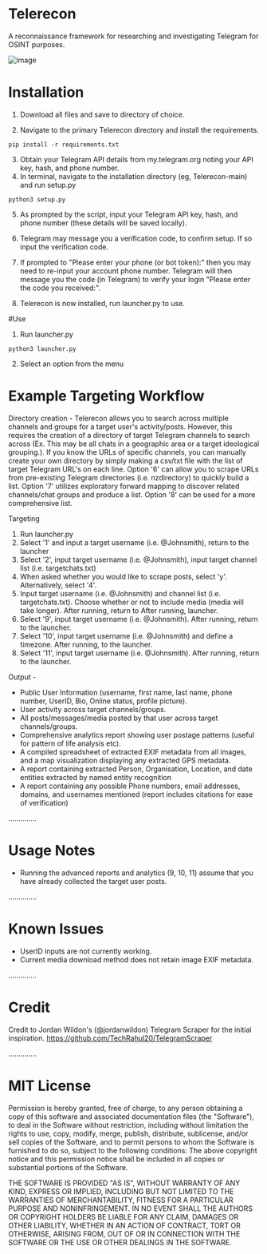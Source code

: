 # Telerecon
A reconnaissance framework for researching and investigating Telegram for OSINT purposes.

![image](https://github.com/sockysec/Telerecon/assets/121141737/73229006-6eed-4ab6-8212-0b5502dfe98e)


# Installation 

1. Download all files and save to directory of choice.

2. Navigate to the primary Telerecon directory and install the requirements.
```
pip install -r requirements.txt
```

3. Obtain your Telegram API details from my.telegram.org noting your API key, hash, and phone number.
4. In terminal, navigate to the installation directory (eg, Telerecon-main) and run setup.py
```
python3 setup.py
```
5. As prompted by the script, input your Telegram API key, hash, and phone number (these details will be saved locally).
6. Telegram may message you a verification code, to confirm setup. If so input the verification code.
7. If prompted to "Please enter your phone (or bot token):" then you may need to re-input your account phone number. Telegram will then message you the code (in Telegram) to verify your login "Please enter the code you received:".

8. Telerecon is now installed, run launcher.py to use.


#Use

1. Run launcher.py
```
python3 launcher.py
```
2. Select an option from the menu


# Example Targeting Workflow

Directory creation - Telerecon allows you to search across multiple channels and groups for a target user's activity/posts. However, this requires the creation of a directory of target Telegram channels to search across (Ex. This may be all chats in a geographic area or a target ideological grouping.). If you know the URLs of specific channels, you can manually create your own directory by simply making a csv/txt file with the list of target Telegram URL's on each line. Option '6' can allow you to scrape URLs from pre-existing Telegram directories (i.e. nzdirectory) to quickly build a list. Option '7' utilizes exploratory forward mapping to discover related channels/chat groups and produce a list. Option '8' can be used for a more comprehensive list.

Targeting
1. Run launcher.py
2. Select '1' and input a target username (i.e. @Johnsmith), return to the launcher
3. Select '2', input target username (i.e. @Johnsmith), input target channel list (i.e. targetchats.txt)
4. When asked whether you would like to scrape posts, select 'y'. Alternatively, select '4'.
5. Input target username (i.e. @Johnsmith) and channel list (i.e. targetchats.txt). Choose whether or not to include media (media will take longer). After running, return to After running,  launcher.
6. Select '9', input target username (i.e. @Johnsmith). After running, return to the launcher.
7. Select '10', input target username (i.e. @Johnsmith) and define a timezone. After running, to the launcher.
8. Select '11', input target username (i.e. @Johnsmith). After running, return to the launcher.

Output - 
- Public User Information (username, first name, last name, phone number, UserID, Bio, Online status, profile picture).
- User activity across target channels/groups.
- All posts/messages/media posted by that user across target channels/groups.
- Comprehensive analytics report showing user postage patterns (useful for pattern of life analysis etc).
- A compiled spreadsheet of extracted EXIF metadata from all images, and a map visualization displaying any extracted GPS metadata.
- A report containing extracted Person, Organisation, Location, and date entities extracted by named entity recognition
- A report containing any possible Phone numbers, email addresses, domains, and usernames mentioned (report includes citations for ease of verification)

..............

# Usage Notes

- Running the advanced reports and analytics (9, 10, 11) assume that you have already collected the target user posts.

..............

# Known Issues
- UserID inputs are not currently working.
- Current media download method does not retain image EXIF metadata.

..............

# Credit

Credit to Jordan Wildon's (@jordanwildon) Telegram Scraper for the initial inspiration. https://github.com/TechRahul20/TelegramScraper

..............

# MIT License

Permission is hereby granted, free of charge, to any person obtaining a copy of this software and associated documentation files (the "Software"), to deal in the Software without restriction, including without limitation the rights to use, copy, modify, merge, publish, distribute, sublicense, and/or sell copies of the Software, and to permit persons to whom the Software is furnished to do so, subject to the following conditions: The above copyright notice and this permission notice shall be included in all copies or substantial portions of the Software.

THE SOFTWARE IS PROVIDED "AS IS", WITHOUT WARRANTY OF ANY KIND, EXPRESS OR IMPLIED, INCLUDING BUT NOT LIMITED TO THE WARRANTIES OF MERCHANTABILITY, FITNESS FOR A PARTICULAR PURPOSE AND NONINFRINGEMENT. IN NO EVENT SHALL THE AUTHORS OR COPYRIGHT HOLDERS BE LIABLE FOR ANY CLAIM, DAMAGES OR OTHER LIABILITY, WHETHER IN AN ACTION OF CONTRACT, TORT OR OTHERWISE, ARISING FROM, OUT OF OR IN CONNECTION WITH THE SOFTWARE OR THE USE OR OTHER DEALINGS IN THE SOFTWARE.
